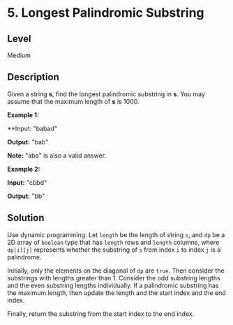 # 5. Longest Palindromic Substring
## Level
Medium

## Description
Given a string **s**, find the longest palindromic substring in **s**. You may assume that the maximum length of **s** is 1000.

**Example 1:**

**Input: "babad"

**Output:** "bab"

**Note:** "aba" is also a valid answer.

**Example 2:**

**Input:** "cbbd"

**Output:** "bb"

## Solution
Use dynamic programming. Let `length` be the length of string `s`, and `dp` be a 2D array of `boolean` type that has `length` rows and `length` columns, where `dp[i][j]` represents whether the substring of `s` from index `i` to index `j` is a palindrome.

Initially, only the elements on the diagonal of `dp` are `true`. Then consider the substrings with lengths greater than 1. Consider the odd substring lengths and the even substring lengths individually. If a palindromic substring has the maximum length, then update the length and the start index and the end index.

Finally, return the substring from the start index to the end index.
